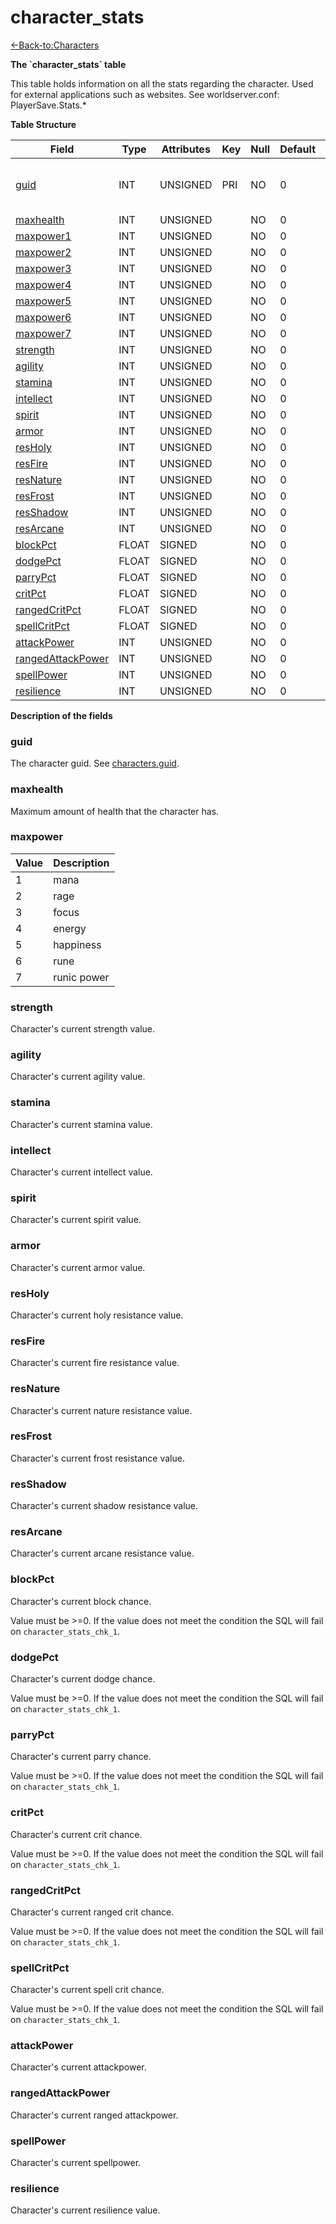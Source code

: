 # character\_stats

[<-Back-to:Characters](database-characters)

**The \`character\_stats\` table**

This table holds information on all the stats regarding the character. Used for external applications such as websites.
See worldserver.conf: PlayerSave.Stats.\*

**Table Structure**

| Field                   | Type  | Attributes | Key | Null | Default | Extra | Comment                            |
| ----------------------- | ----- | ---------- | --- | ---- | ------- | ----- | ---------------------------------- |
| [guid][1]               | INT   | UNSIGNED   | PRI | NO   | 0       |       | Global Unique Identifier, Low part |
| [maxhealth][2]          | INT   | UNSIGNED   |     | NO   | 0       |       |                                    |
| [maxpower1][3]          | INT   | UNSIGNED   |     | NO   | 0       |       |                                    |
| [maxpower2][4]          | INT   | UNSIGNED   |     | NO   | 0       |       |                                    |
| [maxpower3][5]          | INT   | UNSIGNED   |     | NO   | 0       |       |                                    |
| [maxpower4][6]          | INT   | UNSIGNED   |     | NO   | 0       |       |                                    |
| [maxpower5][7]          | INT   | UNSIGNED   |     | NO   | 0       |       |                                    |
| [maxpower6][8]          | INT   | UNSIGNED   |     | NO   | 0       |       |                                    |
| [maxpower7][9]          | INT   | UNSIGNED   |     | NO   | 0       |       |                                    |
| [strength][10]          | INT   | UNSIGNED   |     | NO   | 0       |       |                                    |
| [agility][11]           | INT   | UNSIGNED   |     | NO   | 0       |       |                                    |
| [stamina][12]           | INT   | UNSIGNED   |     | NO   | 0       |       |                                    |
| [intellect][13]         | INT   | UNSIGNED   |     | NO   | 0       |       |                                    |
| [spirit][14]            | INT   | UNSIGNED   |     | NO   | 0       |       |                                    |
| [armor][15]             | INT   | UNSIGNED   |     | NO   | 0       |       |                                    |
| [resHoly][16]           | INT   | UNSIGNED   |     | NO   | 0       |       |                                    |
| [resFire][17]           | INT   | UNSIGNED   |     | NO   | 0       |       |                                    |
| [resNature][18]         | INT   | UNSIGNED   |     | NO   | 0       |       |                                    |
| [resFrost][19]          | INT   | UNSIGNED   |     | NO   | 0       |       |                                    |
| [resShadow][20]         | INT   | UNSIGNED   |     | NO   | 0       |       |                                    |
| [resArcane][21]         | INT   | UNSIGNED   |     | NO   | 0       |       |                                    |
| [blockPct][22]          | FLOAT | SIGNED     |     | NO   | 0       |       |                                    |
| [dodgePct][23]          | FLOAT | SIGNED     |     | NO   | 0       |       |                                    |
| [parryPct][24]          | FLOAT | SIGNED     |     | NO   | 0       |       |                                    |
| [critPct][25]           | FLOAT | SIGNED     |     | NO   | 0       |       |                                    |
| [rangedCritPct][26]     | FLOAT | SIGNED     |     | NO   | 0       |       |                                    |
| [spellCritPct][27]      | FLOAT | SIGNED     |     | NO   | 0       |       |                                    |
| [attackPower][28]       | INT   | UNSIGNED   |     | NO   | 0       |       |                                    |
| [rangedAttackPower][29] | INT   | UNSIGNED   |     | NO   | 0       |       |                                    |
| [spellPower][30]        | INT   | UNSIGNED   |     | NO   | 0       |       |                                    |
| [resilience][31]        | INT   | UNSIGNED   |     | NO   | 0       |       |                                    |

[1]: #guid
[2]: #maxhealth
[3]: #maxpower
[4]: #maxpower
[5]: #maxpower
[6]: #maxpower
[7]: #maxpower
[8]: #maxpower
[9]: #maxpower
[10]: #strength
[11]: #agility
[12]: #stamina
[13]: #intellect
[14]: #spirit
[15]: #armor
[16]: #resholy
[17]: #resfire
[18]: #resnature
[19]: #resfrost
[20]: #resshadow
[21]: #resarcane
[22]: #blockpct
[23]: #dodgepct
[24]: #parrypct
[25]: #critpct
[26]: #rangedcritpct
[27]: #spellcritpct
[28]: #attackpower
[29]: #rangedattackpower
[30]: #spellpower
[31]: #resilience

**Description of the fields**

### guid

The character guid. See [characters.guid](characters#guid).

### maxhealth

Maximum amount of health that the character has.

### maxpower

| Value | Description |
| ----- | ----------- |
| 1     | mana        |
| 2     | rage        |
| 3     | focus       |
| 4     | energy      |
| 5     | happiness   |
| 6     | rune        |
| 7     | runic power |

### strength

Character's current strength value.

### agility

Character's current agility value.

### stamina

Character's current stamina value.

### intellect

Character's current intellect value.

### spirit

Character's current spirit value.

### armor

Character's current armor value.

### resHoly

Character's current holy resistance value.

### resFire

Character's current fire resistance value.

### resNature

Character's current nature resistance value.

### resFrost

Character's current frost resistance value.

### resShadow

Character's current shadow resistance value.

### resArcane

Character's current arcane resistance value.

### blockPct

Character's current block chance.

Value must be >=0. If the value does not meet the condition the SQL will fail on `character_stats_chk_1`.

### dodgePct

Character's current dodge chance.

Value must be >=0. If the value does not meet the condition the SQL will fail on `character_stats_chk_1`.

### parryPct

Character's current parry chance.

Value must be >=0. If the value does not meet the condition the SQL will fail on `character_stats_chk_1`.

### critPct

Character's current crit chance.

Value must be >=0. If the value does not meet the condition the SQL will fail on `character_stats_chk_1`.

### rangedCritPct

Character's current ranged crit chance.

Value must be >=0. If the value does not meet the condition the SQL will fail on `character_stats_chk_1`.

### spellCritPct

Character's current spell crit chance.

Value must be >=0. If the value does not meet the condition the SQL will fail on `character_stats_chk_1`.

### attackPower

Character's current attackpower.

### rangedAttackPower

Character's current ranged attackpower.

### spellPower

Character's current spellpower.

### resilience

Character's current resilience value.
